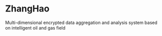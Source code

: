 # ZhangHao
Multi-dimensional encrypted data aggregation and analysis system based on intelligent oil and gas field  
